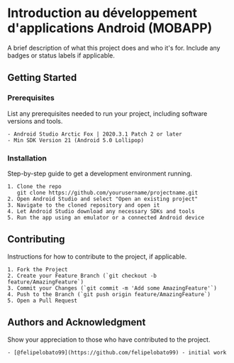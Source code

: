 # Introduction au développement d'applications Android (MOBAPP)

A brief description of what this project does and who it's for. Include any badges or status labels if applicable.

## Getting Started

### Prerequisites

List any prerequisites needed to run your project, including software versions and tools.

```plaintext
- Android Studio Arctic Fox | 2020.3.1 Patch 2 or later
- Min SDK Version 21 (Android 5.0 Lollipop)
```

### Installation

Step-by-step guide to get a development environment running.

```plaintext
1. Clone the repo
   git clone https://github.com/yourusername/projectname.git
2. Open Android Studio and select "Open an existing project"
3. Navigate to the cloned repository and open it
4. Let Android Studio download any necessary SDKs and tools
5. Run the app using an emulator or a connected Android device
```

## Contributing

Instructions for how to contribute to the project, if applicable.

```plaintext
1. Fork the Project
2. Create your Feature Branch (`git checkout -b feature/AmazingFeature`)
3. Commit your Changes (`git commit -m 'Add some AmazingFeature'`)
4. Push to the Branch (`git push origin feature/AmazingFeature`)
5. Open a Pull Request
```

## Authors and Acknowledgment

Show your appreciation to those who have contributed to the project.

```plaintext
- [@felipelobato99](https://github.com/felipelobato99) - initial work
```
